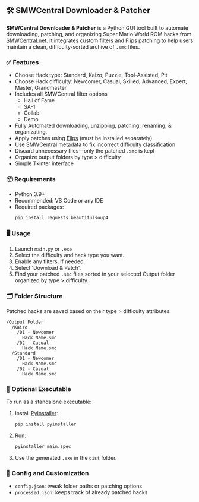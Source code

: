 ## 🛠️ SMWCentral Downloader & Patcher

**SMWCentral Downloader & Patcher** is a Python GUI tool built to automate downloading, patching, and organizing Super Mario World ROM hacks from [SMWCentral.net](https://www.smwcentral.net/). It integrates custom filters and Flips patching to help users maintain a clean, difficulty-sorted archive of `.smc` files.

### ✅ Features
- Choose Hack type: Standard, Kaizo, Puzzle, Tool-Assisted, Pit
- Choose Hack difficulty: Newcomer, Casual, Skilled, Advanced, Expert, Master, Grandmaster
- Includes all SMWCentral filter options
  - Hall of Fame
  - SA-1
  - Collab
  - Demo
- Fully Automated downloading, unzipping, patching, renaming, & organizating. 
- Apply patches using [Flips](https://github.com/Alcaro/Flips) (must be installed separately)
- Use SMWCentral metadata to fix incorrect difficulty classification
- Discard unnecessary files—only the patched `.smc` is kept
- Organize output folders by type > difficulty
- Simple Tkinter interface

### 📦 Requirements
- Python 3.9+
- Recommended: VS Code or any IDE
- Required packages:
  ```bash
  pip install requests beautifulsoup4
  ```

### 🖥️ Usage
1. Launch `main.py` or `.exe`
2. Select the difficulty and hack type you want.
3. Enable any filters, if needed.
4. Select 'Download & Patch'.
5. Find your patched `.smc` files sorted in your selected Output folder organized by type > difficulty.

### 🗂️ Folder Structure
Patched hacks are saved based on their type > difficulty attributes:
```
/Output Folder
  /Kaizo
    /01 - Newcomer
      Hack Name.smc
    /02 - Casual
      Hack Name.smc
  /Standard
    /01 - Newcomer
      Hack Name.smc
    /02 - Casual
      Hack Name.smc
```

### 🧪 Optional Executable
To run as a standalone executable:
1. Install [PyInstaller](https://pyinstaller.org/):  
   ```bash
   pip install pyinstaller
   ```
2. Run:  
   ```bash
   pyinstaller main.spec
   ```
3. Use the generated `.exe` in the `dist` folder.

### 🔧 Config and Customization
- `config.json`: tweak folder paths or patching options
- `processed.json`: keeps track of already patched hacks
